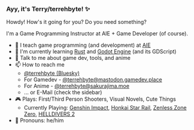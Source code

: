 ### Ayy, it's Terry/terrehbyte! ✨

Howdy! How's it going for you? Do you need something?

I'm a Game Programming Instructor at AIE + Game Developer (of course).

- 🔨 I teach game programming (and development) at [AIE](https://seattle.aie.edu)
- 🌱 I'm currently learning [Rust](https://www.rust-lang.org/) and [Godot Engine](https://godotengine.org/) (and its GDScript)
- 💬 Talk to me about game dev, tools, and anime
- 📫 How to reach me
    - [@terrehbyte (Bluesky)](https://bsky.app/profile/terrehbyte.com)
    - For Gamedev - [@terrehbyte@mastodon.gamedev.place](https://mastodon.gamedev.place/@terrehbyte)
    - For Anime - [@terrehbyte@sakurajima.moe](https://sakurajima.moe/@terrehbyte)
    - ... or E-Mail (check the sidebar)
- 🎮 Plays: First/Third Person Shooters, Visual Novels, Cute Things
    - Currently Playing: [Genshin Impact](https://genshin.hoyoverse.com/), [Honkai Star Rail](https://hsr.hoyoverse.com/), [Zenless Zone Zero](https://zenless.hoyoverse.com/), [HELLDIVERS 2](https://store.steampowered.com/app/553850/HELLDIVERS_2/)
- 💖 Pronouns: he/him
